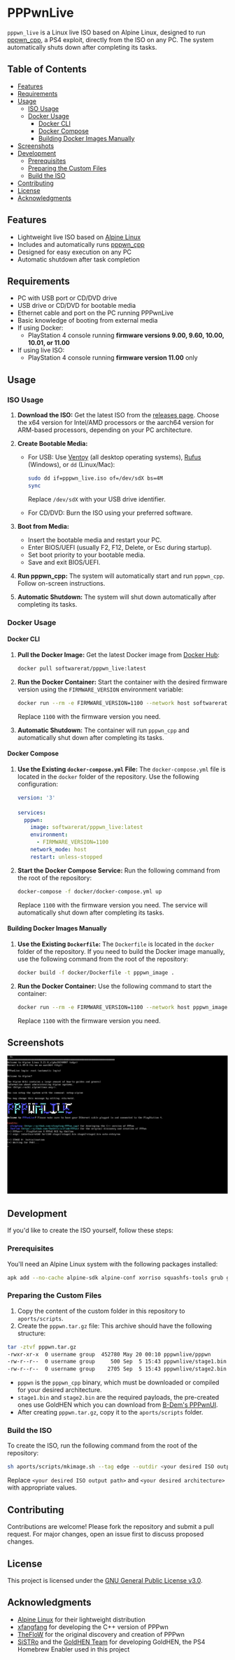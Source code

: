 # PPPwnLive

`pppwn_live` is a Linux live ISO based on Alpine Linux, designed to run [pppwn_cpp](https://github.com/xfangfang/PPPwn_cpp), a PS4 exploit, directly from the ISO on any PC. The system automatically shuts down after completing its tasks.

## Table of Contents
- [Features](#features)
- [Requirements](#requirements)
- [Usage](#usage)
  - [ISO Usage](#iso-usage)
  - [Docker Usage](#docker-usage)
    - [Docker CLI](#docker-cli)
    - [Docker Compose](#docker-compose)
    - [Building Docker Images Manually](#building-docker-images-manually)
- [Screenshots](#screenshots)
- [Development](#development)
  - [Prerequisites](#prerequisites)
  - [Preparing the Custom Files](#preparing-the-custom-files)
  - [Build the ISO](#build-the-iso)
- [Contributing](#contributing)
- [License](#license)
- [Acknowledgments](#acknowledgments)

## Features

- Lightweight live ISO based on [Alpine Linux](https://alpinelinux.org/)
- Includes and automatically runs [pppwn_cpp](https://github.com/xfangfang/PPPwn_cpp)
- Designed for easy execution on any PC
- Automatic shutdown after task completion

## Requirements

- PC with USB port or CD/DVD drive
- USB drive or CD/DVD for bootable media
- Ethernet cable and port on the PC running PPPwnLive 
- Basic knowledge of booting from external media
- If using Docker:
   - PlayStation 4 console running **firmware versions 9.00, 9.60, 10.00, 10.01, or 11.00**
- If using live ISO:
   - PlayStation 4 console running **firmware version 11.00** only

## Usage

### ISO Usage

1. **Download the ISO:**
   Get the latest ISO from the [releases page](https://github.com/SoftwareRat/pppwn_live/releases). Choose the x64 version for Intel/AMD processors or the aarch64 version for ARM-based processors, depending on your PC architecture.

2. **Create Bootable Media:**
   - For USB: Use [Ventoy](https://www.ventoy.net/en/doc_start.html) (all desktop operating systems), [Rufus](https://rufus.ie/) (Windows), or `dd` (Linux/Mac):
     ```bash
     sudo dd if=pppwn_live.iso of=/dev/sdX bs=4M
     sync
     ```

     Replace `/dev/sdX` with your USB drive identifier.

   - For CD/DVD: Burn the ISO using your preferred software.

3. **Boot from Media:**
   - Insert the bootable media and restart your PC.
   - Enter BIOS/UEFI (usually F2, F12, Delete, or Esc during startup).
   - Set boot priority to your bootable media.
   - Save and exit BIOS/UEFI.

4. **Run pppwn_cpp:**
   The system will automatically start and run `pppwn_cpp`. Follow on-screen instructions.

5. **Automatic Shutdown:**
   The system will shut down automatically after completing its tasks.

### Docker Usage

#### Docker CLI

1. **Pull the Docker Image:**
   Get the latest Docker image from [Docker Hub](https://hub.docker.com/r/softwarerat/pppwn_live/tags):
   ```bash
   docker pull softwarerat/pppwn_live:latest
   ```

2. **Run the Docker Container:**
   Start the container with the desired firmware version using the `FIRMWARE_VERSION` environment variable:
   ```bash
   docker run --rm -e FIRMWARE_VERSION=1100 --network host softwarerat/pppwn_live
   ```
   Replace `1100` with the firmware version you need.

3. **Automatic Shutdown:**
   The container will run `pppwn_cpp` and automatically shut down after completing its tasks.

#### Docker Compose

1. **Use the Existing `docker-compose.yml` File:**
   The `docker-compose.yml` file is located in the `docker` folder of the repository. Use the following configuration:
   ```yaml
   version: '3'

   services:
     pppwn:
       image: softwarerat/pppwn_live:latest
       environment:
         - FIRMWARE_VERSION=1100
       network_mode: host
       restart: unless-stopped
   ```

2. **Start the Docker Compose Service:**
   Run the following command from the root of the repository:
   ```bash
   docker-compose -f docker/docker-compose.yml up
   ```
   Replace `1100` with the firmware version you need. The service will automatically shut down after completing its tasks.

#### Building Docker Images Manually

1. **Use the Existing `Dockerfile`:**
   The `Dockerfile` is located in the `docker` folder of the repository. If you need to build the Docker image manually, use the following command from the root of the repository:
   ```bash
   docker build -f docker/Dockerfile -t pppwn_image .
   ```

2. **Run the Docker Container:**
   Use the following command to start the container:
   ```bash
   docker run --rm -e FIRMWARE_VERSION=1100 --network host pppwn_image
   ```
   Replace `1100` with the firmware version you need.

## Screenshots
![Screenshot of PPPwnLive ISO booted, showing a terminal interface with system information and instructions](images/screenshot.png)

## Development

If you'd like to create the ISO yourself, follow these steps:

### Prerequisites

You'll need an Alpine Linux system with the following packages installed:

```bash
apk add --no-cache alpine-sdk alpine-conf xorriso squashfs-tools grub grub-efi doas alpine-base busybox openrc bash agetty
```

### Preparing the Custom Files

1. Copy the content of the custom folder in this repository to `aports/scripts`.
2. Create the `pppwn.tar.gz` file: This archive should have the following structure:

```bash
tar -ztvf pppwn.tar.gz
-rwxr-xr-x  0 username group  452780 May 20 00:10 pppwnlive/pppwn
-rw-r--r--  0 username group     500 Sep  5 15:43 pppwnlive/stage1.bin
-rw-r--r--  0 username group    2705 Sep  5 15:43 pppwnlive/stage2.bin
```
- `pppwn` is the `pppwn_cpp` binary, which must be downloaded or compiled for your desired architecture.
- `stage1.bin` and `stage2.bin` are the required payloads, the pre-created ones use GoldHEN which you can download from [B-Dem's PPPwnUI](https://github.com/B-Dem/PPPwnUI/tree/main/PPPwn/goldhen/1100).
- After creating `pppwn.tar.gz`, copy it to the `aports/scripts` folder.

### Build the ISO

To create the ISO, run the following command from the root of the repository:

```bash
sh aports/scripts/mkimage.sh --tag edge --outdir <your desired ISO output path> --arch <your desired architecture> --repository https://dl-cdn.alpinelinux.org/alpine/edge/main --profile pppwn
```

Replace `<your desired ISO output path>` and `<your desired architecture>` with appropriate values.

## Contributing

Contributions are welcome! Please fork the repository and submit a pull request. For major changes, open an issue first to discuss proposed changes.

## License

This project is licensed under the [GNU General Public License v3.0](LICENSE).

## Acknowledgments

- [Alpine Linux](https://alpinelinux.org/) for their lightweight distribution
- [xfangfang](https://github.com/xfangfang/PPPwn_cpp) for developing the C++ version of PPPwn
- [TheFloW](https://github.com/TheOfficialFloW/PPPwn) for the original discovery and creation of PPPwn
- [SiSTRo](https://github.com/SiSTR0) and the [GoldHEN Team](https://github.com/GoldHEN/GoldHEN) for developing GoldHEN, the PS4 Homebrew Enabler used in this project